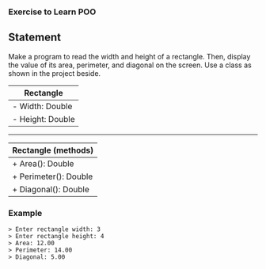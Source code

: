 ### Exercise to Learn POO

## Statement

Make a program to read the width and height of a rectangle. Then, display the value of its area, perimeter, and diagonal on the screen. Use a class as shown in the project beside.

| Rectangle         |
|-------------------|
| - Width: Double   |
| - Height: Double  |

---
| Rectangle (methods)   |
|-----------------------|
| + Area(): Double      |
| + Perimeter(): Double |
| + Diagonal(): Double  |

### Example
````text
> Enter rectangle width: 3
> Enter rectangle height: 4
> Area: 12.00
> Perimeter: 14.00
> Diagonal: 5.00
````

